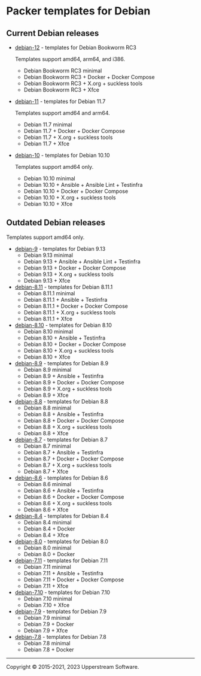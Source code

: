 # Packer templates for Debian

## Current Debian releases

* [debian-12](debian-12/README.mdown) - templates for Debian Bookworm RC3

  Templates support amd64, arm64, and i386.

  * Debian Bookworm RC3 minimal
  * Debian Bookworm RC3 + Docker + Docker Compose
  * Debian Bookworm RC3 + X.org + suckless tools
  * Debian Bookworm RC3 + Xfce

* [debian-11](debian-11/README.mdown) - templates for Debian 11.7

  Templates support amd64 and arm64.

  * Debian 11.7 minimal
  * Debian 11.7 + Docker + Docker Compose
  * Debian 11.7 + X.org + suckless tools
  * Debian 11.7 + Xfce
* [debian-10](debian-10/README.mdown) - templates for Debian 10.10

  Templates support amd64 only.

  * Debian 10.10 minimal
  * Debian 10.10 + Ansible + Ansible Lint + Testinfra
  * Debian 10.10 + Docker + Docker Compose
  * Debian 10.10 + X.org + suckless tools
  * Debian 10.10 + Xfce

## Outdated Debian releases

Templates support amd64 only.

* [debian-9](debian-9/README.mdown) - templates for Debian 9.13
  * Debian 9.13 minimal
  * Debian 9.13 + Ansible + Ansible Lint + Testinfra
  * Debian 9.13 + Docker + Docker Compose
  * Debian 9.13 + X.org + suckless tools
  * Debian 9.13 + Xfce
* [debian-8.11](debian-8.11/README.mdown) - templates for Debian 8.11.1
  * Debian 8.11.1 minimal
  * Debian 8.11.1 + Ansible + Testinfra
  * Debian 8.11.1 + Docker + Docker Compose
  * Debian 8.11.1 + X.org + suckless tools
  * Debian 8.11.1 + Xfce
* [debian-8.10](debian-8.10/README.mdown) - templates for Debian 8.10
  * Debian 8.10 minimal
  * Debian 8.10 + Ansible + Testinfra
  * Debian 8.10 + Docker + Docker Compose
  * Debian 8.10 + X.org + suckless tools
  * Debian 8.10 + Xfce
* [debian-8.9](debian-8.9/README.mdown) - templates for Debian 8.9
  * Debian 8.9 minimal
  * Debian 8.9 + Ansible + Testinfra
  * Debian 8.9 + Docker + Docker Compose
  * Debian 8.9 + X.org + suckless tools
  * Debian 8.9 + Xfce
* [debian-8.8](debian-8.8/README.mdown) - templates for Debian 8.8
  * Debian 8.8 minimal
  * Debian 8.8 + Ansible + Testinfra
  * Debian 8.8 + Docker + Docker Compose
  * Debian 8.8 + X.org + suckless tools
  * Debian 8.8 + Xfce
* [debian-8.7](debian-8.7/README.mdown) - templates for Debian 8.7
  * Debian 8.7 minimal
  * Debian 8.7 + Ansible + Testinfra
  * Debian 8.7 + Docker + Docker Compose
  * Debian 8.7 + X.org + suckless tools
  * Debian 8.7 + Xfce
* [debian-8.6](debian-8.6/README.mdown) - templates for Debian 8.6
  * Debian 8.6 minimal
  * Debian 8.6 + Ansible + Testinfra
  * Debian 8.6 + Docker + Docker Compose
  * Debian 8.6 + X.org + suckless tools
  * Debian 8.6 + Xfce
* [debian-8.4](debian-8.4/README.mdown) - templates for Debian 8.4
  * Debian 8.4 minimal
  * Debian 8.4 + Docker
  * Debian 8.4 + Xfce
* [debian-8.0](debian-8.0/README.mdown) - templates for Debian 8.0
  * Debian 8.0 minimal
  * Debian 8.0 + Docker
* [debian-7.11](debian-7.11/README.mdown) - templates for Debian 7.11
  * Debian 7.11 minimal
  * Debian 7.11 + Ansible + Testinfra
  * Debian 7.11 + Docker + Docker Compose
  * Debian 7.11 + Xfce
* [debian-7.10](debian-7.10/README.mdown) - templates for Debian 7.10
  * Debian 7.10 minimal
  * Debian 7.10 + Xfce
* [debian-7.9](debian-7.9/README.mdown) - templates for Debian 7.9
  * Debian 7.9 minimal
  * Debian 7.9 + Docker
  * Debian 7.9 + Xfce
* [debian-7.8](debian-7.8/README.mdown) - templates for Debian 7.8
  * Debian 7.8 minimal
  * Debian 7.8 + Docker

- - -

Copyright &copy; 2015-2021, 2023 Upperstream Software.
